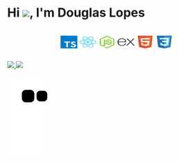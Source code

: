 <h1 align="left">Hi <img src="https://raw.githubusercontent.com/kaueMarques/kaueMarques/master/hi.gif" width="30px">, I'm Douglas Lopes</h1>

<div style="display: inline_block" align="center"><br>
  <img align="center" alt="Douglas-Ts" height="30" width="40" src="https://raw.githubusercontent.com/devicons/devicon/master/icons/typescript/typescript-plain.svg">
  <img align="center" alt="Douglas-React" height="30" width="40" src="https://raw.githubusercontent.com/devicons/devicon/master/icons/react/react-original.svg">
  <img align="center" alt="Douglas-Node" height="30" width="40" src="https://github.com/devicons/devicon/blob/master/icons/nodejs/nodejs-original.svg">
  <img align="center" alt="Douglas-Express" height="30" width="40" src="https://github.com/devicons/devicon/blob/master/icons/express/express-original.svg">
  <img align="center" alt="Douglas-HTML" height="30" width="40" src="https://raw.githubusercontent.com/devicons/devicon/master/icons/html5/html5-original.svg">
  <img align="center" alt="Douglas-CSS" height="30" width="40" src="https://raw.githubusercontent.com/devicons/devicon/master/icons/css3/css3-original.svg">
</div>

##

<div align="left">
  <a href="https://github.com/DouglasL7">
  <img height="180em" src="https://github-readme-stats.vercel.app/api?username=DouglasL7&show_icons=true&theme=dracula&include_all_commits=true&count_private=true"/>
  <img height="180em" src="https://github-readme-stats.vercel.app/api/top-langs/?username=DouglasL7&layout=compact&langs_count=7&theme=dracula"/>
</div>
  
![Snake animation](https://github.com/rafaballerini/rafaballerini/blob/output/github-contribution-grid-snake.svg)
